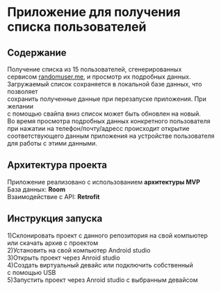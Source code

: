 # Приложение для получения списка пользователей

## Содержание
Получение списка из 15 пользователей, сгенерированных  
сервисом [randomuser.me](https://randomuser.me/), и просмотр их подробных данных.  
Загружаемый список сохраняется в локальной базе данных, что позволяет  
сохранить полученные данные при перезапуске приложения. При желании  
с помощью свайпа вниз список может быть обновлен на новый.  
Во время просмотра подробных данных конкретного пользователя  
при нажатии на телефон/почту/адресс происходит открытие  
соответствующего данным приложения на устройстве пользователя  
для работы с этими данными.

## Архитектура проекта
Приложение реализовано с использованием **архитектуры MVP**  
База данных: **Room**  
Взаимодействие с API: **Retrofit**

## Инструкция запуска  
1)Склонировать проект с данного репозитория на свой компьютер  
  или скачать архив с проектом  
2)Установить на свой компьютер Android studio  
3)Открыть проект через Anroid studio  
4)Создать виртуальный девайс или подключить собственный  
с помощью USB  
5)Запустить проект через Anroid studio с выбранным девайсом


